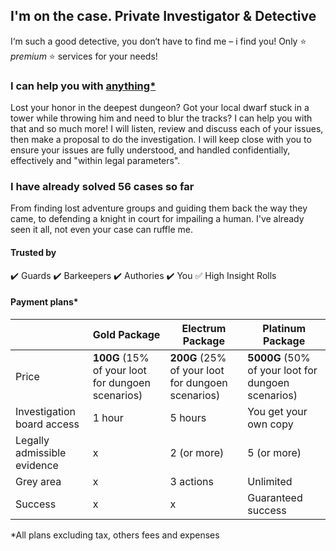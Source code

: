 ## I'm on the case. Private Investigator & Detective
I‘m such a good detective, you don‘t have to find me – i find you! Only :star: *premium* :star: services for your needs!

### I can help you with [anything*](smallprint.html)
Lost your honor in the deepest dungeon? Got your local dwarf stuck in a tower while throwing him and need to blur the tracks? I can help you with that and so much more!
I will listen, review and discuss each of your issues, then make a proposal to do the investigation. I will keep close with you to ensure your issues are fully understood, and handled confidentially, effectively and "within legal parameters".

### I have already solved 56 cases so far
From finding lost adventure groups and guiding them back the way they came, to defending a knight in court for impailing a human. I've already seen it all, not even your case can ruffle me.

#### Trusted by
:heavy_check_mark: Guards
:heavy_check_mark: Barkeepers
:heavy_check_mark: Authories
:heavy_check_mark: You
:white_check_mark: High Insight Rolls

#### Payment plans*
|  | Gold Package | Electrum Package | Platinum Package |
| ------------ | ------------ | ------------- | -------------  |
| Price | **100G** (15% of your loot for dungoen scenarios) | **200G** (25% of your loot for dungoen scenarios) | **5000G** (50% of your loot for dungoen scenarios) |
| Investigation board access | 1 hour | 5 hours | You get your own copy |
| Legally admissible evidence | x | 2 (or more) | 5 (or more) |
| Grey area | x | 3 actions | Unlimited |
| Success | x | x | Guaranteed success |

*All plans excluding tax, others fees and expenses
